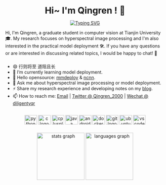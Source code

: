 <br clear="both">

<h1 align="center" style="margin: 10px; padding: 0px;">Hi~ I'm Qingren ! 👋</h1>

<p align="center">
<a href="https://git.io/typing-svg"><img src="https://readme-typing-svg.herokuapp.com?font=Fira+Code&pause=1000&color=1E90FF&center=true&vCenter=true&repeat=false&width=435&lines=A+Computer+Vision+Developer" alt="Typing SVG" /></a>
</p>

<p align="left">Hi, I'm Qingren, a graduate student in computer vision at Tianjin University 🎓. My research focuses on hyperspectral image processing and I'm also interested in the practical model deployment 🛠.  If you have any questions or are interested in discussing related topics, I would be happy to chat! 🤝</p>

###

- 😄 行则将至 道阻且长
- 🌱 I’m currently learning model deployment.
- 👯 Hello opensource: [mmdeploy](https://github.com/open-mmlab/mmdeploy) & [ncnn](https://github.com/Tencent/ncnn).
- 💬 Ask me about hyperspectral image processing or model deployment.
- ⚡ Share my research experience and developing notes on my [blog](http://qingrenn.site).
- 📫 How to reach me: [Email](yaoqingrenrobin@gmail.com) | [Twitter @ Qingren_2000](https://twitter.com/Qingren_2000) | [Wechat @ diligentyqr]()

##

<div align="center">
  <img src="https://cdn.jsdelivr.net/gh/devicons/devicon/icons/python/python-original.svg" height="30" width="39" alt="python logo"  />
  <img src="https://cdn.jsdelivr.net/gh/devicons/devicon/icons/c/c-original.svg" height="30" width="39" alt="c logo"  />
  <img src="https://cdn.jsdelivr.net/gh/devicons/devicon/icons/cplusplus/cplusplus-original.svg" height="30" width="39" alt="cplusplus logo"  />
  <img src="https://cdn.jsdelivr.net/gh/devicons/devicon/icons/java/java-original.svg" height="30" width="39" alt="java logo"  />
  <img src="https://cdn.jsdelivr.net/gh/devicons/devicon/icons/android/android-original.svg" height="30" width="39" alt="android logo"  />
  <img src="https://cdn.jsdelivr.net/gh/devicons/devicon/icons/docker/docker-original.svg" height="30" width="39" alt="docker logo"  />
  <img src="https://cdn.jsdelivr.net/gh/devicons/devicon/icons/git/git-original.svg" height="30" width="39" alt="git logo"  />
  <img src="https://cdn.jsdelivr.net/gh/devicons/devicon/icons/ubuntu/ubuntu-plain.svg" height="30" width="39" alt="ubuntu logo"  />
  <img src="https://cdn.jsdelivr.net/gh/devicons/devicon/icons/vscode/vscode-original.svg" height="30" width="39" alt="vscode logo"  />
</div>

###

<div align="center">
  <img src="https://github-readme-stats.vercel.app/api?hide_title=false&hide_rank=true&show_icons=true&include_all_commits=true&count_private=true&disable_animations=false&theme=github_dark&locale=en&hide_border=false&custom_title=Stats&username=Qingrenn" height="150" alt="stats graph"  />
  <img src="https://github-readme-stats.vercel.app/api/top-langs?locale=en&hide_title=false&layout=compact&card_width=320&langs_count=4&theme=github_dark&hide_border=false&custom_title=Languages&exclude_repo=Quadrotor,netlify-blog,qingrenn.github.io&hide=jupyter%20notebook&username=Qingrenn" height="150" alt="languages graph"  />
</div>

###


<!--
**Qingrenn/Qingrenn** is a ✨ _special_ ✨ repository because its `README.md` (this file) appears on your GitHub profile.



Here are some ideas to get you started:

- 🔭 I’m currently working on ...
- 🌱 I’m currently learning ...
- 👯 I’m looking to collaborate on ...
- 🤔 I’m looking for help with ...
- 💬 Ask me about ...
- 📫 How to reach me: ...
- 😄 Pronouns: ...
- ⚡ Fun fact: ...
-->
